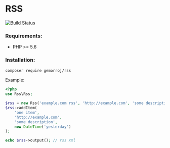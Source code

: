 # RSS

[![Build Status](https://secure.travis-ci.org/Gemorroj/Rss.png?branch=master)](https://travis-ci.org/Gemorroj/Rss)

### Requirements:

- PHP >= 5.6


### Installation:
```bash
composer require gemorroj/rss
```


Example:
```php
<?php
use Rss\Rss;

$rss = new Rss('example.com rss', 'http://example.com', 'some description');
$rss->addItem(
    'one item',
    'http://example.com',
    'some description',
    new DateTime('yesterday')
);

echo $rss->output(); // rss xml
```
